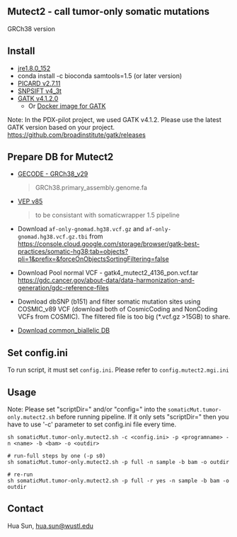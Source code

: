 
## Mutect2 - call tumor-only somatic mutations

GRCh38 version



Install
-------

* [jre1.8.0_152](https://www.oracle.com/java/technologies/javase/javase8-archive-downloads.html)
* conda install -c bioconda samtools=1.5  (or later version)
* [PICARD v2.7.11](https://github.com/broadinstitute/picard/releases/tag/2.17.11)
* [SNPSIFT v4_3t](https://sourceforge.net/projects/snpeff/files/snpEff_v4_3t_core.zip/download)
* [GATK v4.1.2.0](https://github.com/broadinstitute/gatk/releases/download/4.1.2.0/gatk-4.1.2.0.zip)
	* Or [Docker image for GATK](https://hub.docker.com/r/broadinstitute/gatk/)
   

Note: In the PDX-pilot project, we used GATK v4.1.2. Please use the latest GATK version based on your project.
<https://github.com/broadinstitute/gatk/releases>




Prepare DB for Mutect2
-------------------

* [GECODE - GRCh38_v29](https://www.gencodegenes.org/human/release_29.html)

	> GRCh38.primary_assembly.genome.fa
	
* [VEP v85](https://uswest.ensembl.org/info/docs/tools/vep/script/vep_download.html#old_vep_tool)
	
	> to be consistant with somaticwrapper 1.5 pipeline

* Download `af-only-gnomad.hg38.vcf.gz` and `af-only-gnomad.hg38.vcf.gz.tbi` from <https://console.cloud.google.com/storage/browser/gatk-best-practices/somatic-hg38;tab=objects?pli=1&prefix=&forceOnObjectsSortingFiltering=false>

* Download Pool normal VCF - gatk4_mutect2_4136_pon.vcf.tar
	<https://gdc.cancer.gov/about-data/data-harmonization-and-generation/gdc-reference-files>

* Download dbSNP (b151) and filter somatic mutation sites using COSMIC_v89 VCF (download both of CosmicCoding and NonCoding VCFs from COSMIC). The filtered file is too big (*.vcf.gz >15GB) to share.

* [Download common_biallelic DB](https://sourceforge.net/projects/mutect2-data/)




Set config.ini
-------

To run script, it must set `config.ini`. Please refer to `config.mutect2.mgi.ini`



Usage
-----


Note: Please set "scriptDir=" and/or "config=" into the  `somaticMut.tumor-only.mutect2.sh` before running pipeline. If it only sets "scriptDir=" then you have to use '-c' parameter to set config.ini file every time.

```
sh somaticMut.tumor-only.mutect2.sh -c <config.ini> -p <programname> -n <name> -b <bam> -o <outdir>

# run-full steps by one (-p s0)
sh somaticMut.tumor-only.mutect2.sh -p full -n sample -b bam -o outdir

# re-run
sh somaticMut.tumor-only.mutect2.sh -p full -r yes -n sample -b bam -o outdir

```




Contact
-------
Hua Sun, <hua.sun@wustl.edu>
